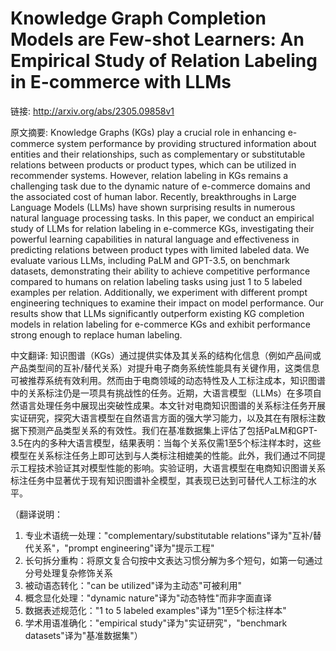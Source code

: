 # Knowledge Graph Completion Models are Few-shot Learners: An Empirical Study of Relation Labeling in E-commerce with LLMs

链接: http://arxiv.org/abs/2305.09858v1

原文摘要:
Knowledge Graphs (KGs) play a crucial role in enhancing e-commerce system
performance by providing structured information about entities and their
relationships, such as complementary or substitutable relations between
products or product types, which can be utilized in recommender systems.
However, relation labeling in KGs remains a challenging task due to the dynamic
nature of e-commerce domains and the associated cost of human labor. Recently,
breakthroughs in Large Language Models (LLMs) have shown surprising results in
numerous natural language processing tasks. In this paper, we conduct an
empirical study of LLMs for relation labeling in e-commerce KGs, investigating
their powerful learning capabilities in natural language and effectiveness in
predicting relations between product types with limited labeled data. We
evaluate various LLMs, including PaLM and GPT-3.5, on benchmark datasets,
demonstrating their ability to achieve competitive performance compared to
humans on relation labeling tasks using just 1 to 5 labeled examples per
relation. Additionally, we experiment with different prompt engineering
techniques to examine their impact on model performance. Our results show that
LLMs significantly outperform existing KG completion models in relation
labeling for e-commerce KGs and exhibit performance strong enough to replace
human labeling.

中文翻译:
知识图谱（KGs）通过提供实体及其关系的结构化信息（例如产品间或产品类型间的互补/替代关系）对提升电子商务系统性能具有关键作用，这类信息可被推荐系统有效利用。然而由于电商领域的动态特性及人工标注成本，知识图谱中的关系标注仍是一项具有挑战性的任务。近期，大语言模型（LLMs）在多项自然语言处理任务中展现出突破性成果。本文针对电商知识图谱的关系标注任务开展实证研究，探究大语言模型在自然语言方面的强大学习能力，以及其在有限标注数据下预测产品类型关系的有效性。我们在基准数据集上评估了包括PaLM和GPT-3.5在内的多种大语言模型，结果表明：当每个关系仅需1至5个标注样本时，这些模型在关系标注任务上即可达到与人类标注相媲美的性能。此外，我们通过不同提示工程技术验证其对模型性能的影响。实验证明，大语言模型在电商知识图谱关系标注任务中显著优于现有知识图谱补全模型，其表现已达到可替代人工标注的水平。

（翻译说明：
1. 专业术语统一处理："complementary/substitutable relations"译为"互补/替代关系"，"prompt engineering"译为"提示工程"
2. 长句拆分重构：将原文复合句按中文表达习惯分解为多个短句，如第一句通过分号处理复杂修饰关系
3. 被动语态转化："can be utilized"译为主动态"可被利用"
4. 概念显化处理："dynamic nature"译为"动态特性"而非字面直译
5. 数据表述规范化："1 to 5 labeled examples"译为"1至5个标注样本"
6. 学术用语准确化："empirical study"译为"实证研究"，"benchmark datasets"译为"基准数据集"）
